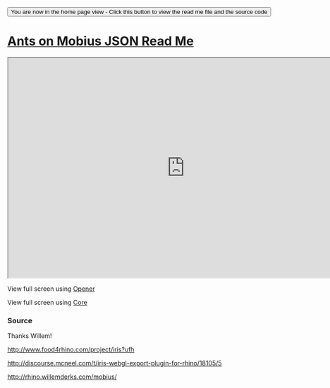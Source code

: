 
<span style=display:none; >
[You are now in a GitHub source code view - click this link to view the home page]
( http://ladybug-analysis-tools.github.io/3d-models/content/json/ants-on-mobius/ "View file as a web page." ) </span>
<input type=button onclick=window.location.href='https://github.com/ladybug-analysis-tools/3d-models/tree/gh-pages/content/json/ants-on-mobius/'; 
value='You are now in the home page view - Click this button to view the read me file and the source code' >



[Ants on Mobius JSON Read Me]( ../index.html#ants-on-mobius/readme.md )
===




<iframe src=http://ladybug-analysis-tools.github.io/3d-models/code/json/core/index.html#http://ladybug-analysis-tools.github.io/3d-models/content/json/ants-on-mobius/ants-on-mobius.json#la=37.796#lo=-122.398 width=800 height=500 ></iframe>

View full screen using [Opener]( http://ladybug-analysis-tools.github.io/3d-models/code/json/opener/index.html#http://ladybug-analysis-tools.github.io/3d-models/content/json/ants-on-mobius/ants-on-mobius.json#la=37.796#lo=-122.398 )

View full screen using [Core]( http://ladybug-analysis-tools.github.io/3d-models/code/json/core/index.html#http://ladybug-analysis-tools.github.io/3d-models/content/json/ants-on-mobius/ants-on-mobius.json#la=37.796#lo=-122.398 )



### Source

Thanks Willem!

http://www.food4rhino.com/project/iris?ufh

http://discourse.mcneel.com/t/iris-webgl-export-plugin-for-rhino/18105/5

http://rhino.willemderks.com/mobius/
